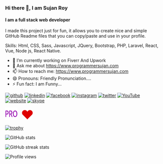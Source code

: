 ### Hi there 👋, I am Sujan Roy
#### I am a full stack web developer

I made this project just for fun, it allows you to create nice and simple GitHub Readme files that you can copy/paste and use in your profile.

Skills: Html, CSS, Sass, Javascript, JQuery, Bootstrap, PHP, Laravel, React, Vue, Node js, React Native.

- 🔭 I’m currently working on Fiverr And Upwork 
- 💬 Ask me about https://www.programmersujan.com 
- 📫 How to reach me: https://www.programmersujan.com 
- 😄 Pronouns: Friendly Pronunciation.... 
- ⚡ Fun fact: I am Funny... 


[<img src='https://cdn.jsdelivr.net/npm/simple-icons@3.0.1/icons/github.svg' alt='github' height='40'>](https://github.com/sujan4661)  [<img src='https://cdn.jsdelivr.net/npm/simple-icons@3.0.1/icons/linkedin.svg' alt='linkedin' height='40'>](https://www.linkedin.com/in/programmersujan4661/)  [<img src='https://cdn.jsdelivr.net/npm/simple-icons@3.0.1/icons/facebook.svg' alt='facebook' height='40'>](https://www.facebook.com/programmersujan4661)  [<img src='https://cdn.jsdelivr.net/npm/simple-icons@3.0.1/icons/instagram.svg' alt='instagram' height='40'>](https://www.instagram.com/programmersujan4661/)  [<img src='https://cdn.jsdelivr.net/npm/simple-icons@3.0.1/icons/twitter.svg' alt='twitter' height='40'>](https://twitter.com/programmersujan)  [<img src='https://cdn.jsdelivr.net/npm/simple-icons@3.0.1/icons/youtube.svg' alt='YouTube' height='40'>](https://www.youtube.com/channel/Programmersujan)  [<img src='https://cdn.jsdelivr.net/npm/simple-icons@3.0.1/icons/icloud.svg' alt='website' height='40'>](https://www.programmersujan.com)  [<img src='https://cdn.jsdelivr.net/npm/simple-icons@3.0.1/icons/skype.svg' alt='skype' height='40'>](live:.cid.116b89639d5b1f1b)  

<a href='https://github.com/pricing'><img src='https://raw.githubusercontent.com/acervenky/animated-github-badges/master/assets/pro.gif' width='40' height='40'></a> <a href='https://docs.github.com/en/github/supporting-the-open-source-community-with-github-sponsors'><img src='https://raw.githubusercontent.com/acervenky/animated-github-badges/master/assets/sponsorbadge.gif' width='35' height='35'></a> 

[![trophy](https://github-profile-trophy.vercel.app/?username=sujan4661)](https://github.com/ryo-ma/github-profile-trophy)

![GitHub stats](https://github-readme-stats.vercel.app/api?username=sujan4661&show_icons=true)  

![GitHub streak stats](https://github-readme-streak-stats.herokuapp.com/?user=sujan4661)  

![Profile views](https://gpvc.arturio.dev/sujan4661)  
